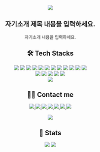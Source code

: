<div align="center">
    <img src="https://capsule-render.vercel.app/api?type=waving&color=ff69b4&height=240&text=Hello%20Word!&animation=&fontColor=ffffff&fontSize=90" />
</div>
<div align="center">
    <h2>자기소개 제목 내용을 입력하세요.</h2>
    <div>자기소개 내용을 입력하세요.</div>
</div>
<div align="center">
    <h2>🛠️ Tech Stacks</h2>
    <div>
        <img src="https://img.shields.io/badge/Windows10-0078D6?style=flat&logo=Windows10&logoColor=white"/>
        <img src="https://img.shields.io/badge/Visualstudio-5C2D91?style=flat&logo=Visualstudio&logoColor=white"/>
        <img src="https://img.shields.io/badge/PyCharm-000000?style=flat&logo=PyCharm&logoColor=white"/>
        <img src="https://img.shields.io/badge/python-3776AB?style=flat&logo=python&logoColor=white"/>
        <img src="https://img.shields.io/badge/Node.js-339933?style=flat&logo=Node.js&logoColor=white"/>
        <img src="https://img.shields.io/badge/MySQL-4479A1?style=flat&logo=MySQL&logoColor=white"/>
        <img src="https://img.shields.io/badge/Vue.js-4FC08D?style=flat&logo=Vue.js&logoColor=whitek"/>
        <img src="https://img.shields.io/badge/Bootstrap-7952B3?style=flat&logo=Bootstrap&logoColor=white">
        <img src="https://img.shields.io/badge/Django-092E20?style=flat&logo=Django&logoColor=white">
        <img src="https://img.shields.io/badge/Discord-5865F2?style=flat&logo=Discord&logoColor=white">
        <img src="https://img.shields.io/badge/Figma-F24E1E?style=flat&logo=Figma&logoColor=white">
        <img src="https://img.shields.io/badge/Github-181717?style=flat&logo=Github&logoColor=white">
        <br/>
        <img src="https://img.shields.io/badge/NGINX-009639?style=flat&logo=NGINX&logoColor=white"/>
        <img src="https://img.shields.io/badge/FastAPI-009688?style=flat&logo=FastAPI&logoColor=white"/>
        <img src="https://img.shields.io/badge/CentOS-262577?style=flat&logo=CentOS&logoColor=white"/>
        <img src="https://img.shields.io/badge/OpenAI-412991?style=flat&logo=OpenAI&logoColor=white"/>
        <img src="https://img.shields.io/badge/Notion-000000?style=flat&logo=Notion&logoColor=white">
        <br/><img src="https://img.shields.io/badge/Slack-4A154B?style=flat&logo=Slack&logoColor=white">
    </div>
</div>
<div align="center">
    <h2>🧑‍💻 Contact me</h2>
    <div> 
        <a href="https://www.notion.so/9508031bd5054ac1832661ce1c8e5598?pvs=4">
            <img src="https://img.shields.io/badge/Notion-000000?style=flat&logo=Notion&logoColor=white"/>
        </a>
        <a href="mailto:https://mail.google.com/mail/u/0/#inbox?compose=new"> 
            <img src="https://img.shields.io/badge/Gmail-EA4335?style=flat&logo=Gmail&logoColor=white"/>
        </a>
        <a href="https://www.facebook.com/?locale=ko_KR"> 
            <img src="https://img.shields.io/badge/Facebook-1877F2?style=flat&logo=Facebook&logoColor=white"/>
        </a>
        <a href="https://www.instagram.com/"> 
            <img src="https://img.shields.io/badge/Instagram-E4405F?style=flat&logo=Instagram&logoColor=white"/>
        </a>
        <a href="https://velog.io/"> 
            <img src="https://img.shields.io/badge/Velog-20C997?style=flat&logo=Velog&logoColor=white"/>
        </a>
        <a href="https://blog.naver.com/hjy0859"> 
            <img src="https://img.shields.io/badge/Naver-03C75A?style=flat&logo=Naver&logoColor=white"/>
        </a>
        <a href="https://www.tistory.com/"> 
            <img src="https://img.shields.io/badge/Tistory-000000?style=flat&logo=Tistory&logoColor=white"/>
        </a>
    </div>  
    <br> 
    <div> 
        <a href="https://hits.seeyoufarm.com"> 
            <img src="https://hits.seeyoufarm.com/api/count/incr/badge.svg?url=https%3A%2F%2Fgithub.com%2FHeoWooYoung%2F&count_bg=%23000000&title_bg=%23000000&icon=github.svg&icon_color=%23FFFFFF&title=GitHub&edge_flat=false"/>
        </a>
    </div>
</div>
<div align="center"> 
    <h2>🏅 Stats</h2>
    <div>
        <img src="https://github-readme-stats.vercel.app/api?username=HeoWooYoung&bg_color=180,ffc0cb,00000000&title_color=ffffff&text_color=ffffff"/>
        <img src="https://github-readme-stats.vercel.app/api/top-langs/?username=HeoWooYoung&layout=compact&bg_color=180,ffc0cb,00000000&title_color=ffffff&text_color=ffffff"/> 
    </div> 
</div>
